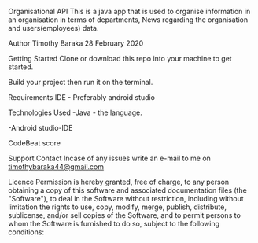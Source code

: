 Organisational API
This is a java app that is used to organise information in an organisation in terms of departments,
News regarding the organisation and users(employees) data.

Author
Timothy Baraka 28 February 2020

Getting Started
Clone or download this repo into your machine to get started.

Build your project then run it on the terminal.



Requirements
IDE - Preferably android studio

Technologies Used
-Java - the language.

-Android studio-IDE

CodeBeat score


Support Contact
Incase of any issues write an e-mail to me on timothybaraka44@gmail.com

Licence
Permission is hereby granted, free of charge, to any person obtaining a copy of this software and
associated documentation files (the "Software"), to deal in the Software without restriction,
including without limitation the rights to use, copy, modify, merge, publish, distribute,
sublicense, and/or sell copies of the Software, and to permit persons to whom the Software is
furnished to do so, subject to the following conditions: